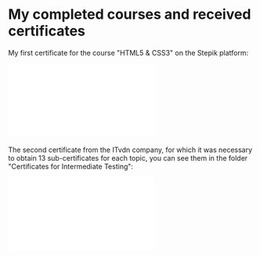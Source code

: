 # My completed сourses and received certificates

My first certificate for the course "HTML5 & CSS3" on the Stepik platform:

![image](./stepik-certificate-HTML5&CSS3.pdf)

The second certificate from the ITvdn company, for which it was necessary to obtain 13 sub-certificates for each topic, you can see them in the folder "Certificates for Intermediate Testing":

![image](./Frontend%20Developer.pdf)

